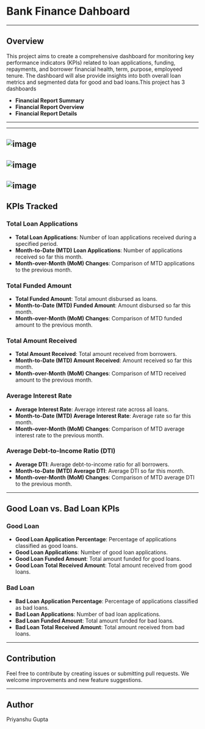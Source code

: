 # Bank Finance Dahboard
---
## Overview
This project aims to create a comprehensive dashboard for monitoring key performance indicators (KPIs) related to loan applications, funding, repayments, and borrower financial health, term, purpose, employeed tenure. The dashboard will alse provide insights into both overall loan metrics and segmented data for good and bad loans.This project has 3 dashboards

- **Financial Report Summary**
- **Financial Report Overview**
- **Financial Report Details**
---

---
![image](https://github.com/user-attachments/assets/af94ee39-60ff-4769-87cd-9abf852f0b63)
---
![image](https://github.com/user-attachments/assets/0b199226-9db4-481b-96f6-00267a74d8ed)
---
![image](https://github.com/user-attachments/assets/165457a0-1c43-4971-9296-14c8157a57dd)
---


## KPIs Tracked

### Total Loan Applications
- **Total Loan Applications**: Number of loan applications received during a specified period.
- **Month-to-Date (MTD) Loan Applications**: Number of applications received so far this month.
- **Month-over-Month (MoM) Changes**: Comparison of MTD applications to the previous month.

### Total Funded Amount
- **Total Funded Amount**: Total amount disbursed as loans.
- **Month-to-Date (MTD) Funded Amount**: Amount disbursed so far this month.
- **Month-over-Month (MoM) Changes**: Comparison of MTD funded amount to the previous month.

### Total Amount Received
- **Total Amount Received**: Total amount received from borrowers.
- **Month-to-Date (MTD) Amount Received**: Amount received so far this month.
- **Month-over-Month (MoM) Changes**: Comparison of MTD received amount to the previous month.

### Average Interest Rate
- **Average Interest Rate**: Average interest rate across all loans.
- **Month-to-Date (MTD) Average Interest Rate**: Average rate so far this month.
- **Month-over-Month (MoM) Changes**: Comparison of MTD average interest rate to the previous month.

### Average Debt-to-Income Ratio (DTI)
- **Average DTI**: Average debt-to-income ratio for all borrowers.
- **Month-to-Date (MTD) Average DTI**: Average DTI so far this month.
- **Month-over-Month (MoM) Changes**: Comparison of MTD average DTI to the previous month.

---

## Good Loan vs. Bad Loan KPIs

### Good Loan
- **Good Loan Application Percentage**: Percentage of applications classified as good loans.
- **Good Loan Applications**: Number of good loan applications.
- **Good Loan Funded Amount**: Total amount funded for good loans.
- **Good Loan Total Received Amount**: Total amount received from good loans.

### Bad Loan
- **Bad Loan Application Percentage**: Percentage of applications classified as bad loans.
- **Bad Loan Applications**: Number of bad loan applications.
- **Bad Loan Funded Amount**: Total amount funded for bad loans.
- **Bad Loan Total Received Amount**: Total amount received from bad loans.

---

## Contribution
Feel free to contribute by creating issues or submitting pull requests. We welcome improvements and new feature suggestions.

---

## Author
Priyanshu Gupta
